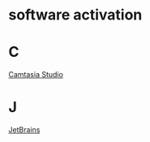 # software activation

C
=========
[Camtasia Studio](/camtasia)

J
=========
[JetBrains](/jetbrains)
